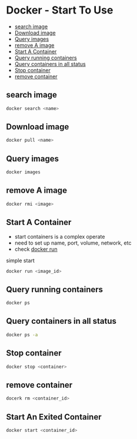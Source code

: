 # Docker - Start To Use

* [search image](#search-image)
* [Download image](#download-image)
* [Query images](#query-images)
* [remove A image](#remove-a-image)
* [Start A Container](#start-a-container)
* [Query running containers](#query-running-containers)
* [Query containers in all status](#query-containers-in-all-status)
* [Stop container](#stop-container)
* [remove container](#remove-container)

## search image

```sh
docker search <name>
```

## Download image

```sh
docker pull <name>
```

## Query images

```sh
docker images
```

## remove A image

```sh
docker rmi <image>
```

## Start A Container

- start containers is a complex operate
- need to set up name, port, volume, network, etc
- check [docker run](docker-command-run.md)

simple start

```sh
docker run <image_id>
```

## Query running containers

```sh
docker ps
```

## Query containers in all status

```sh
docker ps -a
```

## Stop container

```sh
docker stop <container>
```

## remove container

```sh
docerk rm <container_id>
```

## Start An Exited Container

```sh
docker start <container_id>
```


